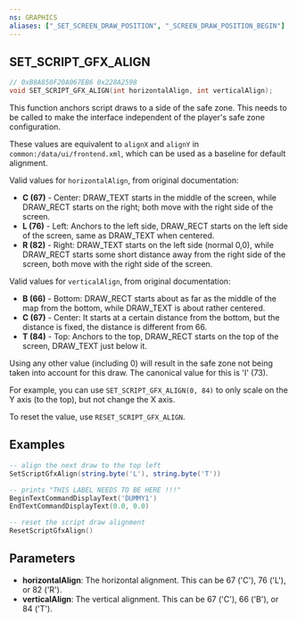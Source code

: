 ```yaml
---
ns: GRAPHICS
aliases: ["_SET_SCREEN_DRAW_POSITION", "_SCREEN_DRAW_POSITION_BEGIN"]
---
```

## SET_SCRIPT_GFX_ALIGN

```c
// 0xB8A850F20A067EB6 0x228A2598
void SET_SCRIPT_GFX_ALIGN(int horizontalAlign, int verticalAlign);
```

This function anchors script draws to a side of the safe zone. This needs to be called to make the interface
independent of the player's safe zone configuration.

These values are equivalent to `alignX` and `alignY` in `common:/data/ui/frontend.xml`, which can be used as a baseline
for default alignment.
  
Valid values for `horizontalAlign`, from original documentation:
* **C (67)** - Center: DRAW_TEXT starts in the middle of the screen, while DRAW_RECT starts on the right; both move with
  the right side of the screen.
* **L (76)** - Left: Anchors to the left side, DRAW_RECT starts on the left side of the screen, same as DRAW_TEXT when
  centered.
* **R (82)** - Right: DRAW_TEXT starts on the left side (normal 0,0), while DRAW_RECT starts some short distance away
  from the right side of the screen, both move with the right side of the screen.
  
Valid values for `verticalAlign`, from original documentation:
* **B (66)** - Bottom: DRAW_RECT starts about as far as the middle of the map from the bottom, while DRAW_TEXT is about
  rather centered.
* **C (67)** - Center: It starts at a certain distance from the bottom, but the distance is fixed, the distance is
  different from 66.
* **T (84)** - Top: Anchors to the top, DRAW_RECT starts on the top of the screen, DRAW_TEXT just below it.

Using any other value (including 0) will result in the safe zone not being taken into account for this draw. The
canonical value for this is 'I' (73).

For example, you can use `SET_SCRIPT_GFX_ALIGN(0, 84)` to only scale on the Y axis (to the top), but not change the X
axis.

To reset the value, use `RESET_SCRIPT_GFX_ALIGN`.

## Examples
```lua
-- align the next draw to the top left
SetScriptGfxAlign(string.byte('L'), string.byte('T'))

-- prints "THIS LABEL NEEDS TO BE HERE !!!"
BeginTextCommandDisplayText('DUMMY1')
EndTextCommandDisplayText(0.0, 0.0)

-- reset the script draw alignment
ResetScriptGfxAlign()
```

## Parameters
* **horizontalAlign**: The horizontal alignment. This can be 67 ('C'), 76 ('L'), or 82 ('R').
* **verticalAlign**: The vertical alignment. This can be 67 ('C'), 66 ('B'), or 84 ('T').

